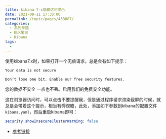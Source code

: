 ```yaml
---
title: kibana-7-x隐藏访问提示
date: 2021-09-11 17:30:06
permalink: /topic/pages/433887/
categories:
  - 系列专题
  - ELK笔记
  - Kibana
tags:
  - 
---
```


使用kibana7.x时，如果打开一个无痕请求，总是会有如下提示：

```bash
Your data is not secure

Don’t lose one bit. Enable our free security features.
```

您的数据不安全
一点也不丢。启用我们的免费安全功能。

这在浏览器访问时，可以点击不要提醒我，但是通过程序请求渲染截屏的时候，就总是会带着这个提示，相当有碍观瞻，此处，添加如下参数到kibana的配置文件 `kibana.yaml`，然后重启kibana即可：

```yaml
security.showInsecureClusterWarning: false
```

- [参考链接](https://discuss.elastic.co/t/hide-secure-your-data-for-free-with-elastic-message-programatically/258917)